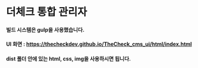 # 더체크 통합 관리자
#### 빌드 시스템은 gulp을 사용했습니다. 
#### UI 화면 : https://thecheckdev.github.io/TheCheck_cms_ui/html/index.html
#### dist 폴더 안에 있는 html, css, img을 사용하시면 됩니다.

